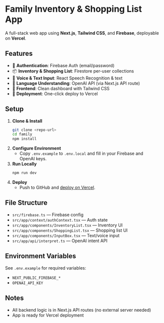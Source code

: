 # Family Inventory & Shopping List App

A full-stack web app using **Next.js**, **Tailwind CSS**, and **Firebase**, deployable on **Vercel**.

## Features

- 🔐 **Authentication**: Firebase Auth (email/password)
- 📦 **Inventory & Shopping List**: Firestore per-user collections
- 🎤 **Voice & Text Input**: React Speech Recognition & text
- 🧠 **Language Understanding**: OpenAI API (via Next.js API route)
- 💅 **Frontend**: Clean dashboard with Tailwind CSS
- 🚀 **Deployment**: One-click deploy to Vercel

## Setup

1. **Clone & Install**
   ```bash
   git clone <repo-url>
   cd family
   npm install
   ```
2. **Configure Environment**
   - Copy `.env.example` to `.env.local` and fill in your Firebase and OpenAI keys.
3. **Run Locally**
   ```bash
   npm run dev
   ```
4. **Deploy**
   - Push to GitHub and [deploy on Vercel](https://vercel.com/import).

## File Structure

- `src/firebase.ts` — Firebase config
- `src/app/context/authContext.tsx` — Auth state
- `src/app/components/InventoryList.tsx` — Inventory UI
- `src/app/components/ShoppingList.tsx` — Shopping list UI
- `src/app/components/InputBox.tsx` — Text/voice input
- `src/app/api/interpret.ts` — OpenAI intent API

## Environment Variables
See `.env.example` for required variables:
- `NEXT_PUBLIC_FIREBASE_*`
- `OPENAI_API_KEY`

## Notes
- All backend logic is in Next.js API routes (no external server needed)
- App is ready for Vercel deployment
